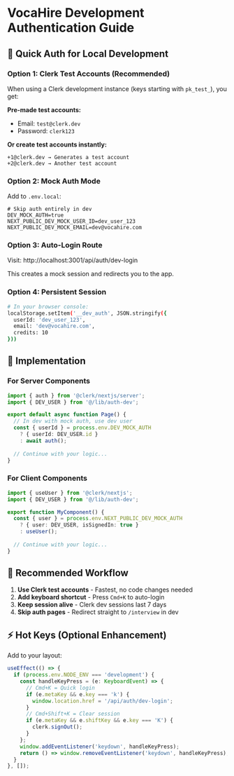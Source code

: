 # VocaHire Development Authentication Guide

## 🚀 Quick Auth for Local Development

### Option 1: Clerk Test Accounts (Recommended)
When using a Clerk development instance (keys starting with `pk_test_`), you get:

**Pre-made test accounts:**
- Email: `test@clerk.dev`
- Password: `clerk123`

**Or create test accounts instantly:**
```
+1@clerk.dev → Generates a test account
+2@clerk.dev → Another test account
```

### Option 2: Mock Auth Mode
Add to `.env.local`:
```env
# Skip auth entirely in dev
DEV_MOCK_AUTH=true
NEXT_PUBLIC_DEV_MOCK_USER_ID=dev_user_123
NEXT_PUBLIC_DEV_MOCK_EMAIL=dev@vocahire.com
```

### Option 3: Auto-Login Route
Visit: http://localhost:3001/api/auth/dev-login

This creates a mock session and redirects you to the app.

### Option 4: Persistent Session
```bash
# In your browser console:
localStorage.setItem('__dev_auth', JSON.stringify({
  userId: 'dev_user_123',
  email: 'dev@vocahire.com',
  credits: 10
}))
```

## 🔧 Implementation

### For Server Components
```typescript
import { auth } from '@clerk/nextjs/server';
import { DEV_USER } from '@/lib/auth-dev';

export default async function Page() {
  // In dev with mock auth, use dev user
  const { userId } = process.env.DEV_MOCK_AUTH 
    ? { userId: DEV_USER.id }
    : await auth();
    
  // Continue with your logic...
}
```

### For Client Components
```typescript
import { useUser } from '@clerk/nextjs';
import { DEV_USER } from '@/lib/auth-dev';

export function MyComponent() {
  const { user } = process.env.NEXT_PUBLIC_DEV_MOCK_AUTH
    ? { user: DEV_USER, isSignedIn: true }
    : useUser();
    
  // Continue with your logic...
}
```

## 🎯 Recommended Workflow

1. **Use Clerk test accounts** - Fastest, no code changes needed
2. **Add keyboard shortcut** - Press `Cmd+K` to auto-login
3. **Keep session alive** - Clerk dev sessions last 7 days
4. **Skip auth pages** - Redirect straight to `/interview` in dev

## ⚡ Hot Keys (Optional Enhancement)

Add to your layout:
```typescript
useEffect(() => {
  if (process.env.NODE_ENV === 'development') {
    const handleKeyPress = (e: KeyboardEvent) => {
      // Cmd+K = Quick login
      if (e.metaKey && e.key === 'k') {
        window.location.href = '/api/auth/dev-login';
      }
      // Cmd+Shift+K = Clear session
      if (e.metaKey && e.shiftKey && e.key === 'K') {
        clerk.signOut();
      }
    };
    window.addEventListener('keydown', handleKeyPress);
    return () => window.removeEventListener('keydown', handleKeyPress);
  }
}, []);
```